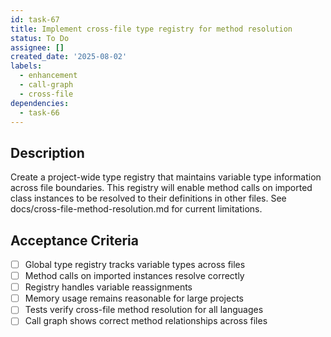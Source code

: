 ```yaml
---
id: task-67
title: Implement cross-file type registry for method resolution
status: To Do
assignee: []
created_date: '2025-08-02'
labels:
  - enhancement
  - call-graph
  - cross-file
dependencies:
  - task-66
---
```


## Description

Create a project-wide type registry that maintains variable type information across file boundaries. This registry will enable method calls on imported class instances to be resolved to their definitions in other files. See docs/cross-file-method-resolution.md for current limitations.

## Acceptance Criteria

- [ ] Global type registry tracks variable types across files
- [ ] Method calls on imported instances resolve correctly
- [ ] Registry handles variable reassignments
- [ ] Memory usage remains reasonable for large projects
- [ ] Tests verify cross-file method resolution for all languages
- [ ] Call graph shows correct method relationships across files
